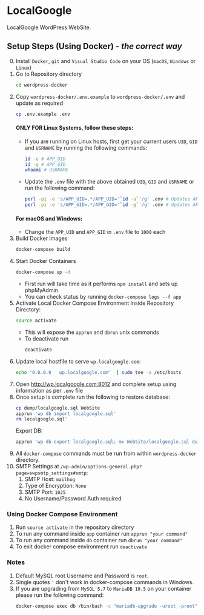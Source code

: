 # LocalGoogle

LocalGoogle WordPress WebSite.

## Setup Steps (Using Docker) - _the correct way_

0. Install `Docker`, `git` and `Visual Studio Code` on your OS (`macOS`, `Windows` or `Linux`)
1. Go to Repository directory
   ```bash
   cd wordpress-docker
   ```
2. Copy `wordpress-docker/.env.example` to `wordpress-docker/.env` and update as required
   ```bash
   cp .env.example .env
   ```
   #### ONLY FOR Linux Systems, follow these steps:
   - If you are running on Linux hosts, first get your current users `UID`, `GID` and `USRNAME` by running the following commands:
     ```bash
     id -u # APP_UID
     id -g # APP_GID
     whoami # USRNAME
     ```
   - Update the `.env` file with the above obtained `UID`, `GID` and `USRNAME` or run the following command:
     ```bash
     perl -pi -e 's/APP_UID=.*/APP_UID='`id -u`'/g' .env # Updates APP_UID
     perl -pi -e 's/APP_GID=.*/APP_GID='`id -g`'/g' .env # Updates APP_GID
     ```
   #### For macOS and Windows:
   - Change the `APP_UID` and `APP_GID` in `.env` file to `1000` each
3. Build Docker Images
   ```bash
   docker-compose build
   ```
4. Start Docker Containers
   ```bash
   docker-compose up -d
   ```
   - First run will take time as it performs `npm install` and sets up phpMyAdmin
   - You can check status by running `docker-compose logs --f app`
5. Activate Local Docker Compose Environment Inside Repository Directory:
   ```bash
   source activate
   ```
   - This will expose the `apprun` and `dbrun` unix commands
   - To deactivate run
     ```bash
     deactivate
     ```
6. Update local hostfile to serve `wp.localgoogle.com`:
   ```bash
   echo "0.0.0.0   wp.localgoogle.com"  | sudo tee -a /etc/hosts
   ```
7. Open http://wp.localgoogle.com:8012 and complete setup using information as per `.env` file
8. Once setup is complete run the following to restore database:
   ```bash
   cp dump/localgoogle.sql WebSite
   apprun 'wp db import localgoogle.sql'
   rm localgoogle.sql'
   ```
   Export DB:
   ```bash
   apprun 'wp db export localgoogle.sql; mv WebSite/localgoogle.sql dump/localgoogle.sql'
   ```
9. All `docker-compose` commands must be run from within `wordpress-docker` directory.
10. SMTP Settings at `/wp-admin/options-general.php?page=swpsmtp_settings#smtp`:
    1. SMTP Host: `mailhog`
    2. Type of Encryption: `None`
    3. SMTP Port: `1025`
    4. No Username/Password Auth required

### Using Docker Compose Environment

1. Run `source activate` in the repository directory
2. To run any command inside `app` container run `apprun "your command"`
3. To run any command inside `db` container run `dbrun "your command"`
4. To exit docker compose environment run `deactivate`

### Notes

1. Default MySQL root Username and Password is `root`.
2. Single quotes `'` don't work in docker-compose commands in Windows.
3. If you are upgrading from `MySQL 5.7` to `MariaDB 10.5` on your container please run the following command:
   ```bash
   docker-compose exec db /bin/bash -c "mariadb-upgrade -uroot -proot"
   ```

